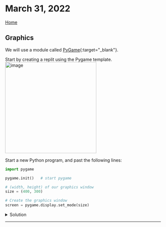 # March 31, 2022
[Home](./index.md)

## Graphics

We will use a module called [PyGame](https://www.pygame.org/docs/){:target="_blank"}.

Start by creating a replit using the Pygame template.
<img width="295" alt="image" src="https://user-images.githubusercontent.com/2715243/160309671-cb057796-3559-47ab-9004-524b1f29b69e.png">



Start a new Python program, and past the following lines:
```python
import pygame

pygame.init()   # start pygame

# (width, height) of our graphics window
size = (400, 300)

# Create the graphics window
screen = pygame.display.set_mode(size)
```

<details>
<summary>Solution</summary>
<pre><code>age = int(age_string)
print(f'Ten  years from now, you will be {age+10} years old.')
</code></pre>
</details>

---

